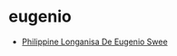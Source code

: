 # eugenio

 * [Philippine Longanisa De Eugenio Swee](../../index/p/philippine-longanisa-de-eugenio-swee.json)
